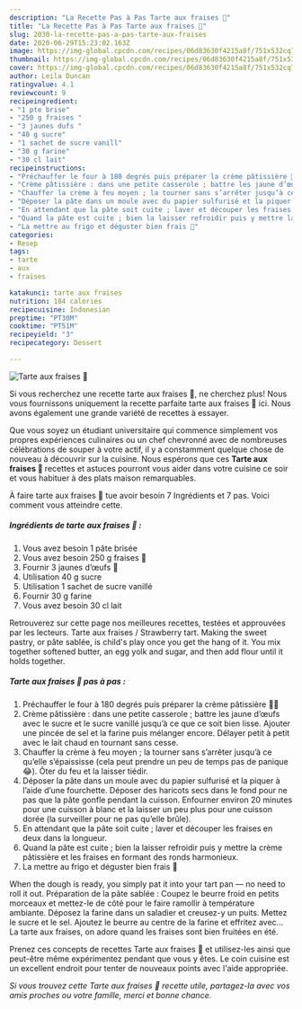 ```yaml
---
description: "La Recette Pas à Pas Tarte aux fraises 🍓"
title: "La Recette Pas à Pas Tarte aux fraises 🍓"
slug: 2030-la-recette-pas-a-pas-tarte-aux-fraises
date: 2020-06-29T15:23:02.163Z
image: https://img-global.cpcdn.com/recipes/06d83630f4215a8f/751x532cq70/tarte-aux-fraises-🍓-photo-principale-de-la-recette.jpg
thumbnail: https://img-global.cpcdn.com/recipes/06d83630f4215a8f/751x532cq70/tarte-aux-fraises-🍓-photo-principale-de-la-recette.jpg
cover: https://img-global.cpcdn.com/recipes/06d83630f4215a8f/751x532cq70/tarte-aux-fraises-🍓-photo-principale-de-la-recette.jpg
author: Leila Duncan
ratingvalue: 4.1
reviewcount: 9
recipeingredient:
- "1 pte brise"
- "250 g fraises "
- "3 jaunes dufs "
- "40 g sucre"
- "1 sachet de sucre vanill"
- "30 g farine"
- "30 cl lait"
recipeinstructions:
- "Préchauffer le four à 180 degrés puis préparer la crème pâtissière 👩‍🍳"
- "Crème pâtissière : dans une petite casserole ; battre les jaune d’œufs avec le sucre et le sucre vanillé jusqu’à ce que ce soit bien lisse. Ajouter une pincée de sel et la farine puis mélanger encore. Délayer petit à petit avec le lait chaud en tournant sans cesse."
- "Chauffer la crème à feu moyen ; la tourner sans s’arrêter jusqu’à ce qu’elle s’épaississe (cela peut prendre un peu de temps pas de panique 😂). Ôter du feu et la laisser tiédir."
- "Déposer la pâte dans un moule avec du papier sulfurisé et la piquer à l’aide d’une fourchette. Déposer des haricots secs dans le fond pour ne pas que la pâte gonfle pendant la cuisson. Enfourner environ 20 minutes pour une cuisson à blanc et la laisser un peu plus pour une cuisson dorée (la surveiller pour ne pas qu’elle brûle)."
- "En attendant que la pâte soit cuite ; laver et découper les fraises en deux dans la longueur."
- "Quand la pâte est cuite ; bien la laisser refroidir puis y mettre la crème pâtissière et les fraises en formant des ronds harmonieux."
- "La mettre au frigo et déguster bien frais 🍓"
categories:
- Resep
tags:
- tarte
- aux
- fraises

katakunci: tarte aux fraises 
nutrition: 184 calories
recipecuisine: Indonesian
preptime: "PT30M"
cooktime: "PT51M"
recipeyield: "3"
recipecategory: Dessert

---
```



![Tarte aux fraises 🍓](https://img-global.cpcdn.com/recipes/06d83630f4215a8f/751x532cq70/tarte-aux-fraises-🍓-photo-principale-de-la-recette.jpg)

Si vous recherchez une recette tarte aux fraises 🍓, ne cherchez plus! Nous vous fournissons uniquement la recette parfaite tarte aux fraises 🍓 ici. Nous avons également une grande variété de recettes à essayer.

Que vous soyez un étudiant universitaire qui commence simplement vos propres expériences culinaires ou un chef chevronné avec de nombreuses célébrations de souper à votre actif, il y a constamment quelque chose de nouveau à découvrir sur la cuisine. Nous espérons que ces <strong> Tarte aux fraises 🍓 </strong> recettes et astuces pourront vous aider dans votre cuisine ce soir et vous habituer à des plats maison remarquables.

<!--inarticleads1-->

À faire tarte aux fraises 🍓 tue avoir besoin 7 Ingrédients et 7 pas. Voici comment vous atteindre cette.

##### Ingrédients de tarte aux fraises 🍓 :

1. Vous avez besoin 1 pâte brisée
1. Vous avez besoin 250 g fraises 🍓
1. Fournir 3 jaunes d’œufs 🥚
1. Utilisation 40 g sucre
1. Utilisation 1 sachet de sucre vanillé
1. Fournir 30 g farine
1. Vous avez besoin 30 cl lait


Retrouverez sur cette page nos meilleures recettes, testées et approuvées par les lecteurs. Tarte aux fraises / Strawberry tart. Making the sweet pastry, or pâte sablée, is child&#39;s play once you get the hang of it. You mix together softened butter, an egg yolk and sugar, and then add flour until it holds together. 

<!--inarticleads2-->

##### Tarte aux fraises 🍓 pas à pas :

1. Préchauffer le four à 180 degrés puis préparer la crème pâtissière 👩‍🍳
1. Crème pâtissière : dans une petite casserole ; battre les jaune d’œufs avec le sucre et le sucre vanillé jusqu’à ce que ce soit bien lisse. Ajouter une pincée de sel et la farine puis mélanger encore. Délayer petit à petit avec le lait chaud en tournant sans cesse.
1. Chauffer la crème à feu moyen ; la tourner sans s’arrêter jusqu’à ce qu’elle s’épaississe (cela peut prendre un peu de temps pas de panique 😂). Ôter du feu et la laisser tiédir.
1. Déposer la pâte dans un moule avec du papier sulfurisé et la piquer à l’aide d’une fourchette. Déposer des haricots secs dans le fond pour ne pas que la pâte gonfle pendant la cuisson. Enfourner environ 20 minutes pour une cuisson à blanc et la laisser un peu plus pour une cuisson dorée (la surveiller pour ne pas qu’elle brûle).
1. En attendant que la pâte soit cuite ; laver et découper les fraises en deux dans la longueur.
1. Quand la pâte est cuite ; bien la laisser refroidir puis y mettre la crème pâtissière et les fraises en formant des ronds harmonieux.
1. La mettre au frigo et déguster bien frais 🍓


When the dough is ready, you simply pat it into your tart pan — no need to roll it out. Préparation de la pâte sablée : Coupez le beurre froid en petits morceaux et mettez-le de côté pour le faire ramollir à température ambiante. Déposez la farine dans un saladier et creusez-y un puits. Mettez le sucre et le sel. Ajoutez le beurre au centre de la farine et effritez avec… La tarte aux fraises, on adore quand les fraises sont bien fruitées en été. 

<!--inarticleads1-->

<p>
Prenez ces concepts de recettes Tarte aux fraises 🍓 et utilisez-les ainsi que peut-être même expérimentez pendant que vous y êtes. Le coin cuisine est un excellent endroit pour tenter de nouveaux points avec l'aide appropriée.
</p>

<p>
<i>Si vous trouvez cette Tarte aux fraises 🍓 recette utile, partagez-la avec vos amis proches ou votre famille, merci et bonne chance.</i>
</p>
